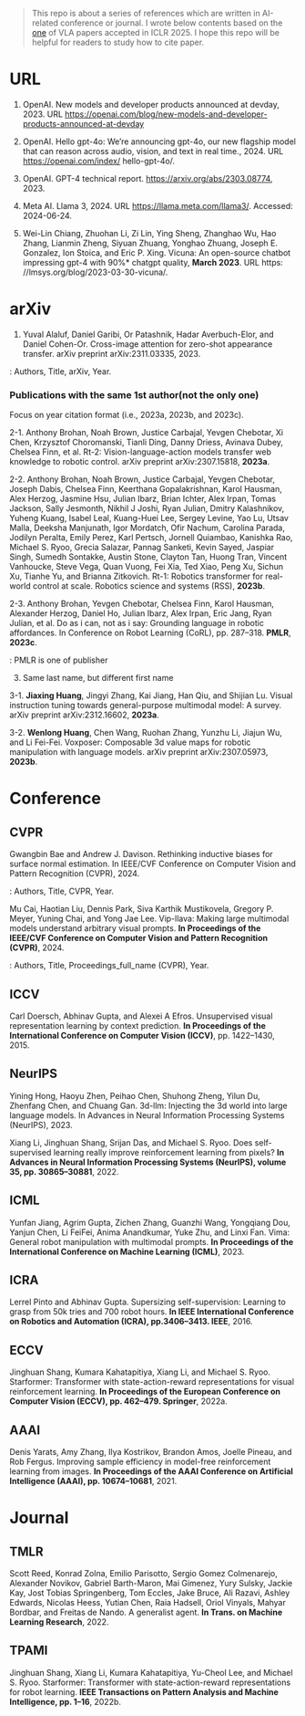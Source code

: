 > This repo is about a series of references which are written in AI-related conference or journal.
> I wrote below contents based on the [one](https://arxiv.org/pdf/2406.20095v1) of VLA papers accepted in ICLR 2025.
> I hope this repo will be helpful for readers to study how to cite paper.

# URL

1. OpenAI. New models and developer products announced at devday, 2023.
URL https://openai.com/blog/new-models-and-developer-products-announced-at-devday

2. OpenAI. Hello gpt-4o: We’re announcing gpt-4o, our new flagship model that can reason
across audio, vision, and text in real time., 2024. URL https://openai.com/index/
hello-gpt-4o/.

3. OpenAI. GPT-4 technical report. https://arxiv.org/abs/2303.08774, 2023.
   
4. Meta AI. Llama 3, 2024. URL https://llama.meta.com/llama3/. Accessed: 2024-06-24.

5. Wei-Lin Chiang, Zhuohan Li, Zi Lin, Ying Sheng, Zhanghao Wu, Hao Zhang, Lianmin Zheng,
Siyuan Zhuang, Yonghao Zhuang, Joseph E. Gonzalez, Ion Stoica, and Eric P. Xing. Vicuna: An
open-source chatbot impressing gpt-4 with 90%* chatgpt quality, **March 2023**. URL https:
//lmsys.org/blog/2023-03-30-vicuna/.

# arXiv

1. Yuval Alaluf, Daniel Garibi, Or Patashnik, Hadar Averbuch-Elor, and Daniel Cohen-Or. Cross-image
attention for zero-shot appearance transfer. arXiv preprint arXiv:2311.03335, 2023.

: Authors, Title, arXiv, Year.

### Publications with the same 1st author(not the only one)

Focus on year citation format (i.e., 2023a, 2023b, and 2023c).

2-1. Anthony Brohan, Noah Brown, Justice Carbajal, Yevgen Chebotar, Xi Chen, Krzysztof Choromanski, Tianli Ding, Danny Driess, Avinava Dubey, Chelsea Finn, et al. Rt-2: Vision-language-action models transfer web knowledge to robotic control. arXiv preprint arXiv:2307.15818, **2023a**.

2-2. Anthony Brohan, Noah Brown, Justice Carbajal, Yevgen Chebotar, Joseph Dabis, Chelsea Finn,
Keerthana Gopalakrishnan, Karol Hausman, Alex Herzog, Jasmine Hsu, Julian Ibarz, Brian
Ichter, Alex Irpan, Tomas Jackson, Sally Jesmonth, Nikhil J Joshi, Ryan Julian, Dmitry Kalashnikov, Yuheng Kuang, Isabel Leal, Kuang-Huei Lee, Sergey Levine, Yao Lu, Utsav Malla, Deeksha Manjunath, Igor Mordatch, Ofir Nachum, Carolina Parada, Jodilyn Peralta, Emily Perez, Karl
Pertsch, Jornell Quiambao, Kanishka Rao, Michael S. Ryoo, Grecia Salazar, Pannag Sanketi,
Kevin Sayed, Jaspiar Singh, Sumedh Sontakke, Austin Stone, Clayton Tan, Huong Tran, Vincent
Vanhoucke, Steve Vega, Quan Vuong, Fei Xia, Ted Xiao, Peng Xu, Sichun Xu, Tianhe Yu, and
Brianna Zitkovich. Rt-1: Robotics transformer for real-world control at scale. Robotics science
and systems (RSS), **2023b**.

2-3. Anthony Brohan, Yevgen Chebotar, Chelsea Finn, Karol Hausman, Alexander Herzog, Daniel Ho,
Julian Ibarz, Alex Irpan, Eric Jang, Ryan Julian, et al. Do as i can, not as i say: Grounding
language in robotic affordances. In Conference on Robot Learning (CoRL), pp. 287–318. **PMLR**,
**2023c**.

: PMLR is one of publisher

3. Same last name, but different first name

3-1. **Jiaxing Huang**, Jingyi Zhang, Kai Jiang, Han Qiu, and Shijian Lu. Visual instruction tuning towards
general-purpose multimodal model: A survey. arXiv preprint arXiv:2312.16602, **2023a**.

3-2. **Wenlong Huang**, Chen Wang, Ruohan Zhang, Yunzhu Li, Jiajun Wu, and Li Fei-Fei. Voxposer:
Composable 3d value maps for robotic manipulation with language models. arXiv preprint
arXiv:2307.05973, **2023b**.

# Conference

## CVPR

Gwangbin Bae and Andrew J. Davison. Rethinking inductive biases for surface normal estimation.
In IEEE/CVF Conference on Computer Vision and Pattern Recognition (CVPR), 2024.

: Authors, Title, CVPR, Year.

Mu Cai, Haotian Liu, Dennis Park, Siva Karthik Mustikovela, Gregory P. Meyer, Yuning Chai, and
Yong Jae Lee. Vip-llava: Making large multimodal models understand arbitrary visual prompts. **In
Proceedings of the IEEE/CVF Conference on Computer Vision and Pattern Recognition (CVPR)**,
2024.

: Authors, Title, Proceedings_full_name (CVPR), Year.

## ICCV

Carl Doersch, Abhinav Gupta, and Alexei A Efros. Unsupervised visual representation learning by
context prediction. **In Proceedings of the International Conference on Computer Vision (ICCV)**,
pp. 1422–1430, 2015.

## NeurIPS

Yining Hong, Haoyu Zhen, Peihao Chen, Shuhong Zheng, Yilun Du, Zhenfang Chen, and Chuang Gan.
3d-llm: Injecting the 3d world into large language models. In Advances in Neural Information Processing Systems (NeurIPS), 2023.

Xiang Li, Jinghuan Shang, Srijan Das, and Michael S. Ryoo. Does self-supervised learning really improve reinforcement learning from pixels? **In Advances in Neural Information Processing Systems (NeurIPS), volume 35, pp. 30865–30881**, 2022.

## ICML

Yunfan Jiang, Agrim Gupta, Zichen Zhang, Guanzhi Wang, Yongqiang Dou, Yanjun Chen, Li FeiFei, Anima Anandkumar, Yuke Zhu, and Linxi Fan. Vima: General robot manipulation with multimodal prompts. **In Proceedings of the International Conference on Machine Learning (ICML)**, 2023.

## ICRA

Lerrel Pinto and Abhinav Gupta. Supersizing self-supervision: Learning to grasp from 50k tries and 700 robot hours. **In IEEE International Conference on Robotics and Automation (ICRA), pp.3406–3413. IEEE**, 2016.

## ECCV

Jinghuan Shang, Kumara Kahatapitiya, Xiang Li, and Michael S. Ryoo. Starformer: Transformer with state-action-reward representations for visual reinforcement learning. **In Proceedings of the European Conference on Computer Vision (ECCV), pp. 462–479. Springer**, 2022a.

## AAAI

Denis Yarats, Amy Zhang, Ilya Kostrikov, Brandon Amos, Joelle Pineau, and Rob Fergus. Improving sample efficiency in model-free reinforcement learning from images. **In Proceedings of the AAAI Conference on Artificial Intelligence (AAAI), pp. 10674–10681**, 2021.

# Journal

## TMLR

Scott Reed, Konrad Zolna, Emilio Parisotto, Sergio Gomez Colmenarejo, Alexander Novikov,
Gabriel Barth-Maron, Mai Gimenez, Yury Sulsky, Jackie Kay, Jost Tobias Springenberg, Tom
Eccles, Jake Bruce, Ali Razavi, Ashley Edwards, Nicolas Heess, Yutian Chen, Raia Hadsell,
Oriol Vinyals, Mahyar Bordbar, and Freitas de Nando. A generalist agent. **In Trans. on Machine
Learning Research**, 2022.

## TPAMI

Jinghuan Shang, Xiang Li, Kumara Kahatapitiya, Yu-Cheol Lee, and Michael S. Ryoo. Starformer:
Transformer with state-action-reward representations for robot learning. **IEEE Transactions on
Pattern Analysis and Machine Intelligence, pp. 1–16**, 2022b.


